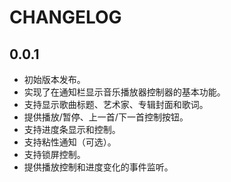 # CHANGELOG

## 0.0.1

* 初始版本发布。
* 实现了在通知栏显示音乐播放器控制器的基本功能。
* 支持显示歌曲标题、艺术家、专辑封面和歌词。
* 提供播放/暂停、上一首/下一首控制按钮。
* 支持进度条显示和控制。
* 支持粘性通知（可选）。
* 支持锁屏控制。
* 提供播放控制和进度变化的事件监听。
